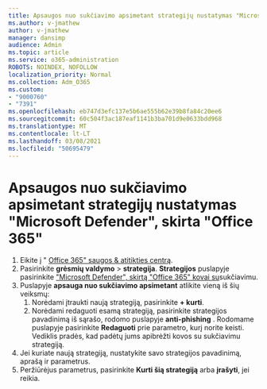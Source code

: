 ```yaml
---
title: Apsaugos nuo sukčiavimo apsimetant strategijų nustatymas "Microsoft Defender", skirta "Office 365"
ms.author: v-jmathew
author: v-jmathew
manager: dansimp
audience: Admin
ms.topic: article
ms.service: o365-administration
ROBOTS: NOINDEX, NOFOLLOW
localization_priority: Normal
ms.collection: Adm_O365
ms.custom:
- "9000760"
- "7391"
ms.openlocfilehash: eb747d3efc137e5b6ae555b62e39b8fa84c20ee6
ms.sourcegitcommit: 60c504f3ac187eaf1141b3ba701d9e0633bdd968
ms.translationtype: MT
ms.contentlocale: lt-LT
ms.lasthandoff: 03/08/2021
ms.locfileid: "50695479"
---
```

# <a name="set-up-anti-phishing-policies-in-microsoft-defender-for-office-365"></a>Apsaugos nuo sukčiavimo apsimetant strategijų nustatymas "Microsoft Defender", skirta "Office 365"

1. Eikite į " [Office 365" saugos & atitikties centrą](https://go.microsoft.com/fwlink/p/?linkid=2077143).
2. Pasirinkite **grėsmių valdymo**  >  **strategija**. **Strategijos** puslapyje pasirinkite ["Microsoft Defender", skirtą "Office 365" kovai su](https://go.microsoft.com/fwlink/?linkid=2101369)sukčiavimu.
3. Puslapyje **apsauga nuo sukčiavimo apsimetant** atlikite vieną iš šių veiksmų:
    1. Norėdami įtraukti naują strategiją, pasirinkite **+ kurti**.
    1. Norėdami redaguoti esamą strategiją, pasirinkite strategijos pavadinimą iš sąrašo, rodomo puslapyje **anti-phishing** . Rodomame puslapyje pasirinkite **Redaguoti** prie parametro, kurį norite keisti. Vediklis pradės, kad padėtų jums apibrėžti kovos su sukčiavimu strategiją.
4. Jei kuriate naują strategiją, nustatykite savo strategijos pavadinimą, aprašą ir parametrus.
5. Peržiūrėjus parametrus, pasirinkite **Kurti šią strategiją** arba **įrašyti**, jei reikia.
